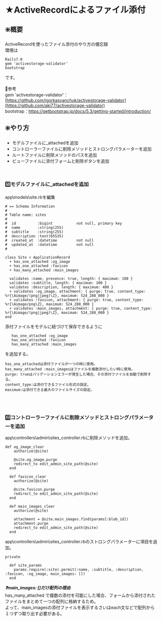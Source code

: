 # ★ActiveRecordによるファイル添付
## ❇️概要
ActiveRecordを使ったファイル添付のやり方の備忘録<br>
環境は<br>
```
Rails7.0
gem 'activestorage-validator'
bootstrap
```
です。<br>
<br>
🧩参考<br>
gem 'activestorage-validator'：[https://github.com/igorkasyanchuk/activestorage-validator](https://github.com/aki77/activestorage-validator)<br>
bootstrap：https://getbootstrap.jp/docs/5.3/getting-started/introduction/
<br>
## ❇️やり方
- モデルファイルに_attachedを追加
- コントローラーファイルに削除メソッドとストロングパラメーターを追加
- ルートファイルに削除メソッドのパスを追加
- ビューファイルに添付フォームと削除ボタンを追加
<br>

### 1️⃣モデルファイルに_attachedを追加
app\models\site.rbを編集<br>
```
# == Schema Information
#
# Table name: sites
#
#  id          :bigint           not null, primary key
#  name        :string(255)
#  subtitle    :string(255)
#  description :text(65535)
#  created_at  :datetime         not null
#  updated_at  :datetime         not null
#

class Site < ApplicationRecord
  + has_one_attached :og_image
  + has_one_attached :favicon
  + has_many_attached :main_images

  validates :name, presence: true, length: { maximum: 100 }
  validates :subtitle, length: { maximum: 100 }
  validates :description, length: { maximum: 400 }
  + validates :og_image, attachment: { purge: true, content_type: %r{\Aimage/(png|jpeg)\Z}, maximum: 524_288_000 }
  + validates :favicon, attachment: { purge: true, content_type: %r{\Aimage/png\Z}, maximum: 524_288_000 }
  + validates :main_images, attachment: { purge: true, content_type: %r{\Aimage/(png|jpeg)\Z}, maximum: 524_288_000 }
end
```

添付ファイルをモデルに紐づけて保存できるように<br>
```
   has_one_attached :og_image
   has_one_attached :favicon
   has_many_attached :main_images
```
を追加する。<br>
```
has_one_attachedは添付ファイルが一つの時に使用。
has_many_attached :main_imagesはファイルを複数添付したい時に使用。
purge: trueはバリデーションエラーが発生した場合、その添付ファイルを自動で削除する。
content_type:は添付できるファイル形式の設定。
maximum:は添付できる最大のファイルサイズの設定。
```
<br>
<br>

### 2️⃣コントローラーファイルに削除メソッドとストロングパラメーターを追加<br>
app\controllers\admin\sites_controller.rbに削除メソッドを追加。<br>
```
def og_image_clear
    authorize(@site)

    @site.og_image.purge
    redirect_to edit_admin_site_path(@site)
  end

  def favicon_clear
    authorize(@site)

    @site.favicon.purge
    redirect_to edit_admin_site_path(@site)
  end

  def main_images_clear
    authorize(@site)

    attachment = @site.main_images.find(params[:blob_id])
    attachment.purge
    redirect_to edit_admin_site_path(@site)
  end
```
app\controllers\admin\sites_controller.rbのストロングパラメーターに項目を追加。<br>
```
private

  def site_params
    params.require(:site).permit(:name, :subtitle, :description, :favicon, :og_image, main_images: [])
  end
```
***❓main_images: []だけ配列の理由***<br>
has_many_attached で複数の添付を可能にした場合、フォームから添付されたファイルをまとめて一つの配列に格納するため。<br>
よって、main_imagesの添付ファイルを表示するさいはeach文などで配列から１つずつ取り出す必要がある。<br>
